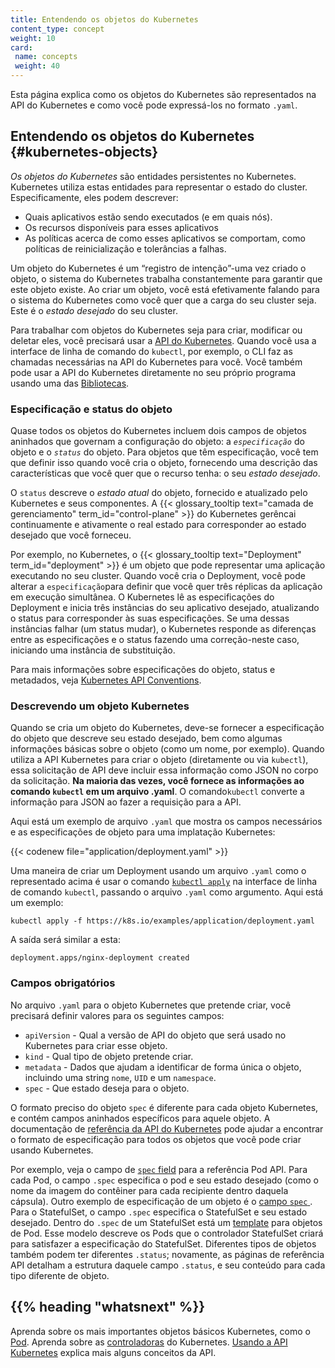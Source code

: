 ```yaml
---
title: Entendendo os objetos do Kubernetes
content_type: concept
weight: 10
card:
 name: concepts
 weight: 40
---
```

<!-- overview -->
Esta página explica como os objetos do Kubernetes são representados na API do Kubernetes e como você pode expressá-los no formato `.yaml`.

<!-- body -->
## Entendendo os objetos do Kubernetes  {#kubernetes-objects}

*Os objetos do Kubernetes* são entidades persistentes no Kubernetes. Kubernetes utiliza estas entidades para representar o estado do cluster. Especificamente, eles podem descrever:

* Quais aplicativos estão sendo executados (e em quais nós).
* Os recursos disponíveis para esses aplicativos
* As políticas acerca de como esses aplicativos se comportam, como políticas de reinicialização e tolerâncias a falhas.

Um objeto do Kubernetes é um “registro de intenção”-uma vez criado o objeto, o sistema do Kubernetes trabalha constantemente para garantir que este objeto existe. Ao criar um objeto, você está efetivamente falando para o sistema do Kubernetes como você quer que a carga do seu cluster seja. Este é o *estado desejado* do seu cluster.

Para trabalhar com objetos do Kubernetes seja para criar, modificar ou deletar eles, você precisará usar a [API do Kubernetes](/docs/concepts/overview/kubernetes-api/). Quando você usa a interface de linha de comando do  `kubectl`, por exemplo, o CLI faz as chamadas necessárias na API do Kubernetes para você. Você também pode usar a API do Kubernetes diretamente no seu próprio programa usando uma das [Bibliotecas](/docs/reference/using-api/client-libraries/). 

### Especificação e status do objeto

Quase todos os objetos do Kubernetes incluem dois campos de objetos aninhados que governam a configuração do objeto: a *`especificação`* do objeto e o *`status`* do objeto. Para objetos que têm especificação, você tem que definir isso quando você cria o objeto, fornecendo uma descrição das características que você quer que o recurso tenha: o seu _estado desejado_.

O `status` descreve o _estado atual_ do objeto, fornecido e atualizado pelo Kubernetes e seus componentes. A {{< glossary_tooltip text="camada de gerenciamento" term_id="control-plane" >}} do Kubernetes gerêncai continuamente e ativamente o real estado para corresponder ao estado desejado que você forneceu.

Por exemplo, no Kubernetes, o {{< glossary_tooltip text="Deployment" term_id="deployment" >}} é um objeto que pode representar uma aplicação executando no seu cluster. Quando você cria o Deployment, você pode alterar a `especificação`para definir que você quer três réplicas da aplicação em execução simultânea. O Kubernetes lê as especificações do Deployment e inicia três instâncias do seu aplicativo desejado, atualizando o status  para corresponder às suas especificações. Se uma dessas instâncias falhar (um status mudar), o Kubernetes responde as diferenças entre as especificações e o status fazendo uma correção-neste caso, iniciando uma instância de substituição.

Para mais informações sobre especificações do objeto, status e metadados, veja [Kubernetes API Conventions](https://git.k8s.io/community/contributors/devel/sig-architecture/api-conventions.md).
 
### Descrevendo um objeto Kubernetes

Quando se cria um objeto do Kubernetes, deve-se fornecer a especificação do objeto que descreve seu estado desejado, bem como algumas informações básicas sobre o objeto (como um nome, por exemplo). Quando utiliza a API Kubernetes para criar o objeto (diretamente ou via `kubectl`), essa solicitação de API deve incluir essa informação como JSON no corpo da solicitação. **Na maioria das vezes, você fornece as informações ao comando `kubectl` em um arquivo .yaml**. O comando`kubectl` converte a informação para JSON ao fazer a requisição para a API.

Aqui está um exemplo de arquivo `.yaml` que mostra os campos necessários e as especificações de objeto para uma implatação Kubernetes:

{{< codenew file="application/deployment.yaml" >}}

Uma maneira de criar um Deployment usando um arquivo `.yaml` como o representado acima é usar o comando [`kubectl apply`](/docs/reference/generated/kubectl/kubectl-commands#apply
) na interface de linha de comando `kubectl`, passando o arquivo `.yaml` como argumento. Aqui está um exemplo:

```shell
kubectl apply -f https://k8s.io/examples/application/deployment.yaml
```

A saída será similar a esta:

```
deployment.apps/nginx-deployment created
```

### Campos obrigatórios

No arquivo `.yaml` para o objeto Kubernetes que pretende criar, você precisará definir valores para os seguintes campos:

* `apiVersion` - Qual a versão de API do objeto que será usado no Kubernetes para criar esse objeto.
* `kind` - Qual tipo de objeto pretende criar.
* `metadata` - Dados que ajudam a identificar de forma única o objeto, incluindo uma string `nome`, `UID` e um `namespace`.
* `spec` - Que estado deseja para o objeto.

O formato preciso do objeto `spec` é diferente para cada objeto Kubernetes, e contém campos aninhados específicos para aquele objeto. A documentação de [referência da API do Kubernetes](/docs/reference/kubernetes-api/) pode ajudar a encontrar o formato de especificação para todos os objetos que você pode criar usando Kubernetes. 

Por exemplo, veja o campo de [`spec` field](/docs/reference/kubernetes-api/workload-resources/pod-v1/#PodSpec) para a referência Pod API.
Para cada Pod, o campo `.spec` especifica o pod e seu estado desejado (como o nome da imagem do contêiner para cada recipiente dentro daquela cápsula).
Outro exemplo de especificação de um objeto é o 
[campo `spec` ](/docs/reference/kubernetes-api/workload-resources/stateful-set-v1/#StatefulSetSpec).
Para o StatefulSet, o campo `.spec` especifica o StatefulSet e seu estado desejado.
Dentro do `.spec` de um StatefulSet está um [template](/docs/concepts/workloads/pods/#pod-templates)
para objetos de Pod. Esse modelo descreve os Pods que o controlador StatefulSet criará para 
satisfazer a especificação do StatefulSet. Diferentes tipos de objetos também podem ter diferentes 
`.status`; novamente, as páginas de referência API detalham a estrutura daquele campo `.status`,
e seu conteúdo para cada tipo diferente de objeto.

## {{% heading "whatsnext" %}} 

Aprenda sobre os mais importantes objetos básicos Kubernetes, como o [Pod](/docs/concepts/workloads/pods).
Aprenda sobre as [controladoras](/docs/concepts/architecture/controller/) do Kubernetes.
[Usando a API Kubernetes](/docs/reference/using-api) explica mais alguns conceitos da API.
